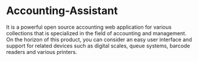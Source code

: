 # Accounting-Assistant
It is a powerful open source accounting web application for various collections that is specialized in the field of accounting and management. On the horizon of this product, you can consider an easy user interface and support for related devices such as digital scales, queue systems, barcode readers and various printers.
